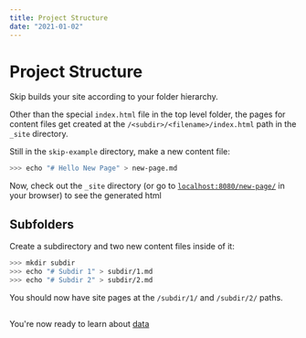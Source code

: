 ```yaml
---
title: Project Structure
date: "2021-01-02"
---
```

# Project Structure

Skip builds your site according to your folder hierarchy.

Other than the special `index.html` file in the top level folder, the pages for
content files get created at the `/<subdir>/<filename>/index.html` path in the `_site`
directory.

Still in the `skip-example` directory, make a new content file:

``` bash
>>> echo "# Hello New Page" > new-page.md
```

Now, check out the `_site` directory (or go to [`localhost:8080/new-page/`](localhost:8080/new-page/) in your browser)
to see the generated html

## Subfolders

Create a subdirectory and two new content files inside of it:

``` bash
>>> mkdir subdir
>>> echo "# Subdir 1" > subdir/1.md
>>> echo "# Subdir 2" > subdir/2.md
```

You should now have site pages at the `/subdir/1/` and `/subdir/2/` paths.

## 

You're now ready to learn about [data](/tutorial/data/)